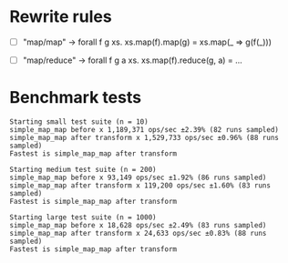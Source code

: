 # Rewrite rules

- [ ] "map/map"    -> forall f g xs. xs.map(f).map(g) = xs.map(_ => g(f(_)))

- [ ] "map/reduce" -> forall f g a xs. xs.map(f).reduce(g, a) = ...

# Benchmark tests

```
Starting small test suite (n = 10)
simple_map_map before x 1,189,371 ops/sec ±2.39% (82 runs sampled)
simple_map_map after transform x 1,529,733 ops/sec ±0.96% (88 runs sampled)
Fastest is simple_map_map after transform

Starting medium test suite (n = 200)
simple_map_map before x 93,149 ops/sec ±1.92% (86 runs sampled)
simple_map_map after transform x 119,200 ops/sec ±1.60% (83 runs sampled)
Fastest is simple_map_map after transform

Starting large test suite (n = 1000)
simple_map_map before x 18,628 ops/sec ±2.49% (83 runs sampled)
simple_map_map after transform x 24,633 ops/sec ±0.83% (88 runs sampled)
Fastest is simple_map_map after transform
```
